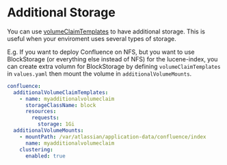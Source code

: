 # Additional Storage
You can use [volumeClaimTemplates](https://kubernetes.io/docs/concepts/workloads/controllers/statefulset/#volume-claim-templates) to have additional storage. This is useful when your enviroment uses several types of storage. 

E.g. If you want to deploy Confluence on NFS, but you want to use BlockStorage (or everything else instead of NFS) for the lucene-index, you can create extra volumn for BlockStorage by defining `volumeClaimTemplates` in `values.yaml` then mount the volume in `additionalVolumeMounts`.
```yaml
confluence:
  additionalVolumeClaimTemplates:
    - name: myadditionalvolumeclaim
      storageClassName: block
      resources:
        requests:
          storage: 1Gi
  additionalVolumeMounts:
    - mountPath: /var/atlassian/application-data/confluence/index
      name: myadditionalvolumeclaim
    clustering:
      enabled: true
```